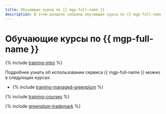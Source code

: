 ```yaml
---
title: Обучающие курсы по {{ mgp-full-name }}
description: В этом разделе собраны обучающие курсы по {{ mgp-full-name }}.
---
```


# Обучающие курсы по {{ mgp-full-name }}

{% include [training-intro](../_includes/training/training-intro.md) %}

Подробнее узнать об использовании сервиса {{ mgp-full-name }} можно в следующих курсах:
* {% include [training-managed-greenplum](../_includes/training/training-mgp.md) %}

{% include [training-courses](../_includes/training/training-courses.md) %}

{% include [greenplum-trademark](../_includes/mdb/mgp/trademark.md) %}
